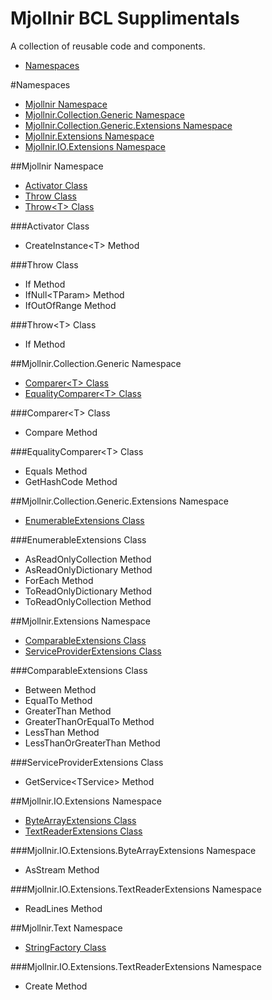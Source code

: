 Mjollnir BCL Supplimentals
========

A collection of reusable code and components.

* [Namespaces](#Namespaces)

#<a name="Namespace">Namespaces</a>

* [Mjollnir Namespace](#Mjollnir_Namespace)
* [Mjollnir.Collection.Generic Namespace](#Mjollnir.Collection.Generic._Namespace)
* [Mjollnir.Collection.Generic.Extensions Namespace](#Mjollnir.Collection.Generic.Extensions_Namespace)
* [Mjollnir.Extensions Namespace](#Mjollnir.Extensions_Namespace)
* [Mjollnir.IO.Extensions Namespace](#Mjollnir.IO.Extensions_Namespace)

##<a name="Mjollnir_Namespace">Mjollnir Namespace</a>

* [Activator Class](#Mjollnir.Activator_Class)
* [Throw Class](#Mjollnir.Throw_Class)
* [Throw&lt;T&gt; Class](#Mjollnir.ThrowOfT_Class)

###<a name="Mjollnir.Activator_Class">Activator Class</a>

* CreateInstance&lt;T&gt; Method

###<a name="Mjollnir.Throw_Class">Throw Class</a>

* If Method
* IfNull&lt;TParam&gt; Method
* IfOutOfRange Method

###<a name="Mjollnir.ThrowOfT_Class">Throw&lt;T&gt; Class</a>

* If Method

##<a name="Mjollnir.Collection.Generic_Namespace">Mjollnir.Collection.Generic Namespace</a>

* [Comparer&lt;T&gt; Class](#Mjollnir.Collection.Generic.CompareOfT_Class)
* [EqualityComparer&lt;T&gt; Class](#Mjollnir.Collection.Generic.EqualityComparerOfT_Class)

###<a name="Mjollnir.Collection.Generic.ComparerOfT_Class">Comparer&lt;T&gt; Class</a>

* Compare Method

###<a name="Mjollnir.Collection.Generic.EqualityComparerOfT_Class">EqualityComparer&lt;T&gt; Class</a>

* Equals Method
* GetHashCode Method

##<a name="Mjollnir.Collection.Generic.Extensions_Namespace">Mjollnir.Collection.Generic.Extensions Namespace</a>

* [EnumerableExtensions Class](#Mjollnir.Collection.Generic.Extensions.EnumerableExtensions_Class)

###<a name="Mjollnir.Collection.Generic.Extensions.EnumerableExtensions_Class">EnumerableExtensions Class</a>

* AsReadOnlyCollection Method
* AsReadOnlyDictionary Method
* ForEach Method
* ToReadOnlyDictionary Method
* ToReadOnlyCollection Method

##<a name="Mjollnir.Extensions_Namespace">Mjollnir.Extensions Namespace</a>

* [ComparableExtensions Class](#Mjollnir.Extensions.ComparableExtensions_Class)
* [ServiceProviderExtensions Class](#Mjollnir.Extensions.ServiceProviderExtensions_Class)

###<a name="Mjollnir.Extensions.ComparableExtensions_Class">ComparableExtensions Class</a>

* Between Method
* EqualTo Method
* GreaterThan Method
* GreaterThanOrEqualTo Method
* LessThan Method
* LessThanOrGreaterThan Method

###<a name="Mjollnir.Extensions.ServiceProviderExtensions_Class">ServiceProviderExtensions Class</a>

* GetService&lt;TService&gt; Method

##<a name="Mjollnir.IO.Extensions_Namespace">Mjollnir.IO.Extensions Namespace</a>

* [ByteArrayExtensions Class](#)
* [TextReaderExtensions Class](#)

###<a name="Mjollnir.IO.Extensions.ByteArrayExtensions_Class">Mjollnir.IO.Extensions.ByteArrayExtensions Namespace</a>

* AsStream Method

###<a name="Mjollnir.IO.Extensions.TextReaderExtensions_Class">Mjollnir.IO.Extensions.TextReaderExtensions Namespace</a>

* ReadLines Method

##<a name="Mjollnir.Text_Namespace">Mjollnir.Text Namespace</a>

* [StringFactory Class](#)

###<a name="Mjollnir.Text.StringFactory_Class">Mjollnir.IO.Extensions.TextReaderExtensions Namespace</a>

* Create Method
